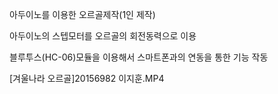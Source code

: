 아두이노를 이용한 오르골제작(1인 제작)

아두이노의 스텝모터를 오르골의 회전동력으로 이용

블루투스(HC-06)모듈을 이용해서 스마트폰과의 연동을 통한 기능 작동

[겨울나라 오르골]20156982 이지훈.MP4 
